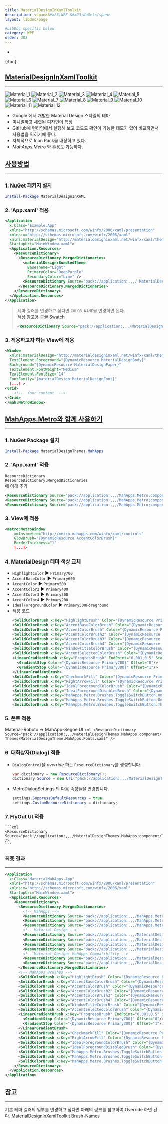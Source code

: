 ```yaml
---
title: MaterialDesignInXamlToolkit
description: <span>&#x23;WPF &#x23;NuGet</span>
layout: libdoc/page

#LibDoc specific below
category: WPF
order: 302
---
```

* 
{:toc}

## [MaterialDesignInXamlToolkit](https://github.com/MaterialDesignInXAML/MaterialDesignInXamlToolkit)
---
![Material_1](/assets/Documents/WPF/MaterialDesignInXamlToolkit/1.webp)
![Material_2](/assets/Documents/WPF/MaterialDesignInXamlToolkit/2.webp)
![Material_3](/assets/Documents/WPF/MaterialDesignInXamlToolkit/3.webp)
![Material_4](/assets/Documents/WPF/MaterialDesignInXamlToolkit/4.webp)
![Material_5](/assets/Documents/WPF/MaterialDesignInXamlToolkit/5.webp)
![Material_6](/assets/Documents/WPF/MaterialDesignInXamlToolkit/6.webp)
![Material_7](/assets/Documents/WPF/MaterialDesignInXamlToolkit/7.webp)
![Material_8](/assets/Documents/WPF/MaterialDesignInXamlToolkit/8.webp)
![Material_9](/assets/Documents/WPF/MaterialDesignInXamlToolkit/9.webp)
![Material_10](/assets/Documents/WPF/MaterialDesignInXamlToolkit/10.webp)
![Material_11](/assets/Documents/WPF/MaterialDesignInXamlToolkit/11.webp)
![Material_12](/assets/Documents/WPF/MaterialDesignInXamlToolkit/12.webp)

* Google 에서 개발한 Material Design 스타일의 테마
* 미니멀하고 세련된 디자인이 특징
* GitHub에 런타임에서 실행해 보고 코드도 확인이 가능한 데모가 있어
비교하면서 사용법을 익히기에 좋다.
* 자체적으로 Icon Pack을 내장하고 있다.
* *MahApps.Metro* 와 혼용도 가능하다. 

## [**사용방법**](https://github.com/MaterialDesignInXAML/MaterialDesignInXamlToolkit/wiki/Getting-Started)
---
### 1. NuGet 패키지 설치
  ```powershell
  Install-Package MaterialDesignInXAML
  ```
### 2. 'App.xaml' 적용
  ```xml
  <Application 
    x:Class="Example.App"
    xmlns="http://schemas.microsoft.com/winfx/2006/xaml/presentation"
    xmlns:x="http://schemas.microsoft.com/winfx/2006/xaml"
    xmlns:materialDesign="http://materialdesigninxaml.net/winfx/xaml/themes"
    StartupUri="MainWindow.xaml">
    <Application.Resources>
      <ResourceDictionary>
        <ResourceDictionary.MergedDictionaries>
          <materialDesign:BundledTheme 
            BaseTheme="Light" 
            PrimaryColor="DeepPurple" 
            SecondaryColor="Lime" />
          <ResourceDictionary Source="pack://application:,,,/ MaterialDesignThemes.Wpf;component/Themes/MaterialDesignTheme.     Defaults.xaml" /> 
        </ResourceDictionary.MergedDictionaries>
      </ResourceDictionary>
    </Application.Resources>
  </Application>
  ```
  > 테마 컬러를 변경하고 싶다면 `COLOR_NAME`을 변경하면 된다.<br/>
  > [색상 참고용 구글 Swatch](https://www.google.com/design/spec/style/color.html#color-color-palette)
  > ```xml
  > <ResourceDictionary Source="pack://application:,,,/MaterialDesignColors;component/Themes/Recommended/Primary/MaterialDesignColor.COLOR_NAME.xaml" /> <ResourceDictionary Source="pack://application:,,,/MaterialDesignColors;component/Themes/Recommended/Accent/MaterialDesignColor.COLOR_NAME.xaml" />
  > ```


### 3. 적용하고자 하는 View에 적용
  ```xml
  <Window 
    xmlns:materialDesign="http://materialdesigninxaml.net/winfx/xaml/themes"
    TextElement.Foreground="{DynamicResource MaterialDesignBody}"
    Background="{DynamicResource MaterialDesignPaper}"
    TextElement.FontWeight="Medium"
    TextElement.FontSize="14"
    FontFamily="{materialDesign:MaterialDesignFont}"
    [...] >
  <Grid>
      <!--  Your content  -->
  </Grid>
  </mah:MetroWindow>
  ```

## [**MahApps.Metro와 함께 사용하기**](https://github.com/MaterialDesignInXAML/MaterialDesignInXamlToolkit/wiki/MahApps.Metro-integration)
---
### 1. NuGet Package 설치
  ```powershell
  Install-Package MaterialDesignThemes.MahApps
  ```
### 2. 'App.xaml' 적용
`ResourceDictionary`<br/>
`ResourceDictionary.MergedDictionaries`<br/>
에 아래 추가
  ```xml
  <ResourceDictionary Source="pack://application:,,,/MahApps.Metro;component/Styles/Controls.xaml" />
  <ResourceDictionary Source="pack://application:,,,/MahApps.Metro;component/Styles/Fonts.xaml" />
  <ResourceDictionary Source="pack://application:,,,/MahApps.Metro;component/Styles/Themes/Light.Blue.xaml" />
  ```
### 3. View에 적용
  ```xml
  <metro:MetroWindow
      xmlns:metro="http://metro.mahapps.com/winfx/xaml/controls"
      GlowBrush="{DynamicResource AccentColorBrush}"
      BorderThickness="1"
      [...]>
  ```
### 4. MaterialDesign 테마 색상 교체
  * `HighlightColor`        ▶ `Primary700`
  * `AccentBaseColor`       ▶ `Primary600`
  * `AccentColor`           ▶ `Primary500`
  * `AccentColor2`          ▶ `Primary400`
  * `AccentColor3`          ▶ `Primary300`
  * `AccentColor4`          ▶ `Primary200`
  * `IdealForegroundColor`  ▶ `Primary500Foreground`
  * 적용 코드
      ```xml
      <SolidColorBrush x:Key="HighlightBrush" Color="{DynamicResource Primary700}"/>
      <SolidColorBrush x:Key="AccentBaseColorBrush" Color="{DynamicResource Primary600}" />
      <SolidColorBrush x:Key="AccentColorBrush" Color="{DynamicResource Primary500}"/>
      <SolidColorBrush x:Key="AccentColorBrush2" Color="{DynamicResource Primary400}"/>
      <SolidColorBrush x:Key="AccentColorBrush3" Color="{DynamicResource Primary300}"/>
      <SolidColorBrush x:Key="AccentColorBrush4" Color="{DynamicResource Primary200}"/>
      <SolidColorBrush x:Key="WindowTitleColorBrush" Color="{DynamicResource Primary700}"/>
      <SolidColorBrush x:Key="AccentSelectedColorBrush" Color="{DynamicResource Primary500Foreground}"/>
      <LinearGradientBrush x:Key="ProgressBrush" EndPoint="0.001,0.5" StartPoint="1.002,0.5">
        <GradientStop Color="{DynamicResource Primary700}" Offset="0"/>
        <GradientStop Color="{DynamicResource Primary300}" Offset="1"/>
      </LinearGradientBrush>
      <SolidColorBrush x:Key="CheckmarkFill" Color="{DynamicResource Primary500}"/>
      <SolidColorBrush x:Key="RightArrowFill" Color="{DynamicResource Primary500}"/>
      <SolidColorBrush x:Key="IdealForegroundColorBrush" Color="{DynamicResource Primary500Foreground}"/>
      <SolidColorBrush x:Key="IdealForegroundDisabledBrush" Color="{DynamicResource Primary500}" Opacity="0.4"/>
      <SolidColorBrush x:Key="MahApps.Metro.Brushes.ToggleSwitchButton.OnSwitchBrush.Win10" Color="{DynamicResource Primary500}" />
      <SolidColorBrush x:Key="MahApps.Metro.Brushes.ToggleSwitchButton.OnSwitchMouseOverBrush.Win10" Color="{DynamicResource Primary400}" />
      <SolidColorBrush x:Key="MahApps.Metro.Brushes.ToggleSwitchButton.ThumbIndicatorCheckedBrush.Win10" Color="{DynamicResource Primary500Foreground}" />
      ```
### 5. 폰트 적용
  Material-Roboto => MahApp-Segoe UI
    ```xml
    <ResourceDictionary Source="pack://application:,,,/MaterialDesignThemes.MahApps;component/Themes/MaterialDesignTheme.MahApps.Fonts.xaml" />
    ```
### 6. 대화상자(Dialog) 적용
  * `DialogControl`을 *override* 하는 `ResourceDictionary`를 생성합니다.
    ```csharp
    var dictionary = new ResourceDictionary();
    dictionary.Source = new Uri("pack://application:,,,/MaterialDesignThemes.MahApps;component/Themes/MaterialDesignTheme.MahApps.Dialogs.xaml");
    ```
  * MetroDialogSettings 의 다음 속성들을 변경합니다.
    ```csharp
    settings.SuppressDefaultResources = true;
    settings.CustomResourceDictionary = dictionary;
    ```
### 7. FlyOut UI 적용
    ```xml
    <ResourceDictionary Source="pack://application:,,,/MaterialDesignThemes.MahApps;component/Themes/MaterialDesignTheme.MahApps.Flyout.xaml" />
    ```

### **최종 결과**
---
```xml
<Application 
  x:Class="MaterialMahApps.App"
  xmlns="http://schemas.microsoft.com/winfx/2006/xaml/presentation"
  xmlns:x="http://schemas.microsoft.com/winfx/2006/xaml"
  StartupUri="MainWindow.xaml">
  <Application.Resources>
    <ResourceDictionary>
      <ResourceDictionary.MergedDictionaries>
        <!-- MahApps -->
        <ResourceDictionary Source="pack://application:,,,/MahApps.Metro;component/Styles/Controls.xaml" />
        <ResourceDictionary Source="pack://application:,,,/MahApps.Metro;component/Styles/Fonts.xaml" />
        <ResourceDictionary Source="pack://application:,,,/MahApps.Metro;component/Styles/Themes/Light.Blue.xaml" />
        <!-- Material Design -->
        <ResourceDictionary Source="pack://application:,,,/MaterialDesignThemes.Wpf;component/Themes/MaterialDesignTheme.Light.xaml" />
        <ResourceDictionary Source="pack://application:,,,/MaterialDesignThemes.Wpf;component/Themes/MaterialDesignTheme.Defaults.xaml" />
        <ResourceDictionary Source="pack://application:,,,/MaterialDesignColors;component/Themes/Recommended/Primary/MaterialDesignColor.DeepPurple.xaml" />
        <ResourceDictionary Source="pack://application:,,,/MaterialDesignColors;component/Themes/Recommended/Accent/MaterialDesignColor.Lime.xaml" />
        <!-- Material Design: MahApps Compatibility -->
        <ResourceDictionary Source="pack://application:,,,/MaterialDesignThemes.MahApps;component/Themes/MaterialDesignTheme.MahApps.Fonts.xaml" />
        <ResourceDictionary Source="pack://application:,,,/MaterialDesignThemes.MahApps;component/Themes/MaterialDesignTheme.MahApps.Flyout.xaml" />
      </ResourceDictionary.MergedDictionaries>
      <!-- MahApps Brushes -->
      <SolidColorBrush x:Key="HighlightBrush" Color="{DynamicResource Primary700}"/>
      <SolidColorBrush x:Key="AccentBaseColorBrush" Color="{DynamicResource Primary600}" />
      <SolidColorBrush x:Key="AccentColorBrush" Color="{DynamicResource Primary500}"/>
      <SolidColorBrush x:Key="AccentColorBrush2" Color="{DynamicResource Primary400}"/>
      <SolidColorBrush x:Key="AccentColorBrush3" Color="{DynamicResource Primary300}"/>
      <SolidColorBrush x:Key="AccentColorBrush4" Color="{DynamicResource Primary200}"/>
      <SolidColorBrush x:Key="WindowTitleColorBrush" Color="{DynamicResource Primary700}"/>
      <SolidColorBrush x:Key="AccentSelectedColorBrush" Color="{DynamicResource Primary500Foreground}"/>
      <LinearGradientBrush x:Key="ProgressBrush" EndPoint="0.001,0.5" StartPoint="1.002,0.5">
        <GradientStop Color="{DynamicResource Primary700}" Offset="0"/>
        <GradientStop Color="{DynamicResource Primary300}" Offset="1"/>
      </LinearGradientBrush>
      <SolidColorBrush x:Key="CheckmarkFill" Color="{DynamicResource Primary500}"/>
      <SolidColorBrush x:Key="RightArrowFill" Color="{DynamicResource Primary500}"/>
      <SolidColorBrush x:Key="IdealForegroundColorBrush" Color="{DynamicResource Primary500Foreground}"/>
      <SolidColorBrush x:Key="IdealForegroundDisabledBrush" Color="{DynamicResource Primary500}" Opacity="0.4"/>
      <SolidColorBrush x:Key="MahApps.Metro.Brushes.ToggleSwitchButton.OnSwitchBrush.Win10" Color="{DynamicResource Primary500}" />
      <SolidColorBrush x:Key="MahApps.Metro.Brushes.ToggleSwitchButton.OnSwitchMouseOverBrush.Win10" Color="{DynamicResource Primary400}" />
      <SolidColorBrush x:Key="MahApps.Metro.Brushes.ToggleSwitchButton.ThumbIndicatorCheckedBrush.Win10" Color="{DynamicResource Primary500Foreground}" />
    </ResourceDictionary>
  </Application.Resources>
</Application>
```

## 참고
---
기본 테마 컬러의 일부를 변경하고 싶다면 아래의 링크를 참고하여 Override 하면 된다.
[MaterialDesignInXamlToolkit Brush-Names](https://github.com/MaterialDesignInXAML/MaterialDesignInXamlToolkit/wiki/Brush-Names)